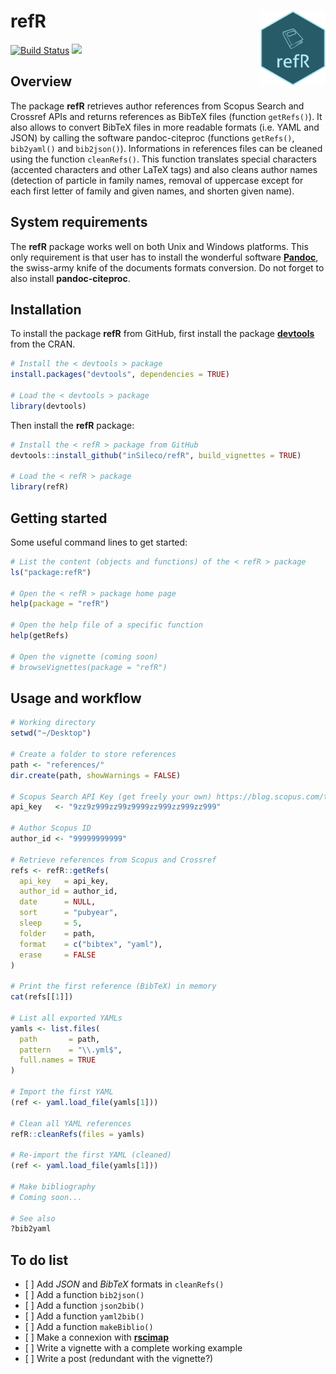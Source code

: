 refR <img src="refR-sticker.png" height="120" align="right"/>
=========================================================

[![Build Status](https://travis-ci.org/inSileco/refR.svg?branch=master)](https://travis-ci.org/inSileco/refR) [![](https://img.shields.io/badge/licence-GPLv3-8f10cb.svg)](http://www.gnu.org/licenses/gpl.html)

Overview
--------

The package **refR** retrieves author references from Scopus Search and Crossref APIs and returns references as BibTeX files (function `getRefs()`). It also allows to convert BibTeX files in more readable formats (i.e. YAML and JSON) by calling the software pandoc-citeproc (functions `getRefs()`, `bib2yaml()` and `bib2json()`). Informations in references files can be cleaned using the function `cleanRefs()`. This function translates special characters (accented characters and other LaTeX tags) and also cleans author names (detection of particle in family names, removal of uppercase except for each first letter of family and given names, and shorten given name).


System requirements
--------

The **refR** package works well on both Unix and Windows platforms. This only requirement is that user has to install the wonderful software [**Pandoc**](https://pandoc.org/), the swiss-army knife of the documents formats conversion. Do not forget to also install **pandoc-citeproc**.

Installation
--------

To install the package **refR** from GitHub, first install the package [**devtools**](http://cran.r-project.org/web/packages/devtools/index.html) from the CRAN.

```r
# Install the < devtools > package
install.packages("devtools", dependencies = TRUE)

# Load the < devtools > package
library(devtools)
```

Then install the **refR** package:

```r
# Install the < refR > package from GitHub
devtools::install_github("inSileco/refR", build_vignettes = TRUE)

# Load the < refR > package
library(refR)
```

Getting started
--------

Some useful command lines to get started:

```r
# List the content (objects and functions) of the < refR > package
ls("package:refR")

# Open the < refR > package home page
help(package = "refR")

# Open the help file of a specific function
help(getRefs)

# Open the vignette (coming soon)
# browseVignettes(package = "refR")
```

Usage and workflow
--------

```r
# Working directory
setwd("~/Desktop")

# Create a folder to store references
path <- "references/"
dir.create(path, showWarnings = FALSE)

# Scopus Search API Key (get freely your own) https://blog.scopus.com/topics/api
api_key   <- "9zz9z999zz99z9999zz999zz999zz999"

# Author Scopus ID
author_id <- "99999999999"

# Retrieve references from Scopus and Crossref
refs <- refR::getRefs(
  api_key   = api_key,
  author_id = author_id,
  date      = NULL,
  sort      = "pubyear",
  sleep     = 5,
  folder    = path,
  format    = c("bibtex", "yaml"),
  erase     = FALSE
)

# Print the first reference (BibTeX) in memory
cat(refs[[1]])

# List all exported YAMLs
yamls <- list.files(
  path       = path,
  pattern    = "\\.yml$",
  full.names = TRUE
)

# Import the first YAML
(ref <- yaml.load_file(yamls[1]))

# Clean all YAML references
refR::cleanRefs(files = yamls)

# Re-import the first YAML (cleaned)
(ref <- yaml.load_file(yamls[1]))

# Make bibliography
# Coming soon...

# See also
?bib2yaml
```

To do list
--------

-   \[ \] Add _JSON_ and _BibTeX_ formats in `cleanRefs()`
-   \[ \] Add a function `bib2json()`
-   \[ \] Add a function `json2bib()`
-   \[ \] Add a function `yaml2bib()`
-   \[ \] Add a function `makeBiblio()`
-   \[ \] Make a connexion with [**rscimap**](https://github.com/ahasverus/rscimap)
-   \[ \] Write a vignette with a complete working example
-   \[ \] Write a post (redundant with the vignette?)
